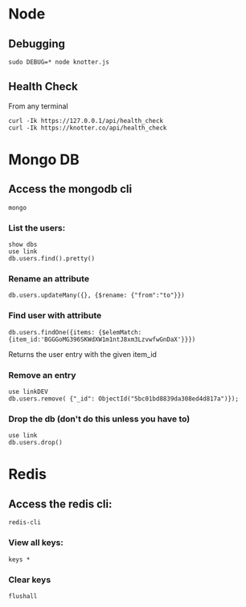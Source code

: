 # Node

## Debugging
```
sudo DEBUG=* node knotter.js
```

## Health Check
From any terminal
```
curl -Ik https://127.0.0.1/api/health_check
curl -Ik https://knotter.co/api/health_check

```

# Mongo DB

## Access the mongodb cli
```
mongo
```
### List the users:
```
show dbs
use link
db.users.find().pretty()
```

### Rename an attribute
```
db.users.updateMany({}, {$rename: {"from":"to"}})
```

### Find user with attribute
```
db.users.findOne({items: {$elemMatch: {item_id:'BGGGoMG396SKWdXW1m1ntJ8xm3LzvwfwGnDaX'}}})
```
Returns the user entry with the given item_id

### Remove an entry
```show dbs
use linkDEV
db.users.remove( {"_id": ObjectId("5bc01bd8839da308ed4d817a")});
```

### Drop the db (don't do this unless you have to)
```
use link
db.users.drop()
```

# Redis

## Access the redis cli:
```
redis-cli
```
### View all keys:
```
keys *
```

### Clear keys
```
flushall
```
